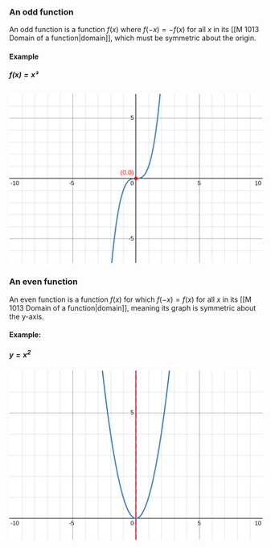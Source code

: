 ### An odd function

An odd function is a function $f(x)$ where $f(-x) = -f(x)$ for all $x$ in its [[M 1013 Domain of a function|domain]], which must be symmetric about the origin.
#### Example
##### $f(x) = x³$
## ![graph](../../graphs/desmos-graph-db35c27d540c83062bc9c20f4a9de97eabef26d0eaa15327ff8d55cdb1a57c56.svg)
### An even function

An even function is a function $f(x)$ for which $f(-x) = f(x)$ for all $x$ in its [[M 1013 Domain of a function|domain]], meaning its graph is symmetric about the y-axis.
#### Example: 
##### $y = x^2$
![Graph2](../../graphs/desmos-graph-1134e22986966ba8fe950648465cbe760e5baa74654d36128ec70a9d34a8bb7a.svg)